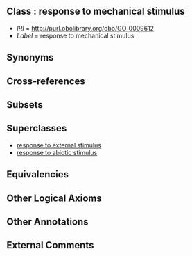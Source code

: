 
## Class : response to mechanical stimulus

 * *IRI* = http://purl.obolibrary.org/obo/GO_0009612
 * *Label* = response to mechanical stimulus

## Synonyms


## Cross-references


## Subsets


## Superclasses

 * [response to external stimulus](../../GO/05/GO_0009605.md)
 * [response to abiotic stimulus](../../GO/28/GO_0009628.md)

## Equivalencies


## Other Logical Axioms


## Other Annotations


## External Comments

